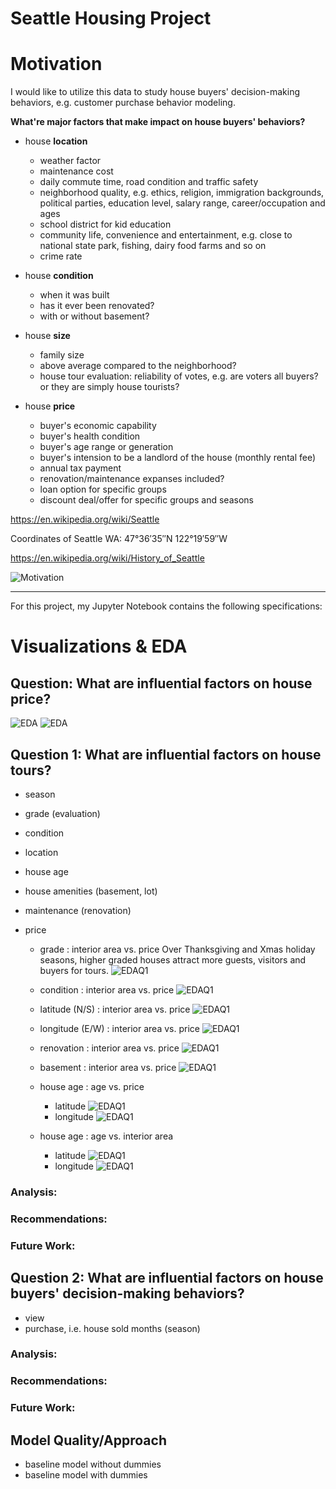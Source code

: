 
# Seattle Housing Project

# Motivation

I would like to utilize this data to study house buyers' decision-making behaviors, e.g. customer purchase behavior modeling. 

**What're major factors that make impact on house buyers' behaviors?**

* house **location**
   * weather factor
   * maintenance cost
   * daily commute time, road condition and traffic safety
   * neighborhood quality, e.g. ethics, religion, immigration backgrounds, political parties, education level, salary range, career/occupation and ages
   * school district for kid education
   * community life, convenience and entertainment, e.g. close to national state park, fishing, dairy food farms and so on
   * crime rate

* house **condition**
   * when it was built
   * has it ever been renovated?
   * with or without basement?

* house **size**
   * family size
   * above average compared to the neighborhood?
   * house tour evaluation: reliability of votes, e.g. are voters all buyers? or they are simply house tourists?

* house **price**
   * buyer's economic capability
   * buyer's health condition
   * buyer's age range or generation
   * buyer's intension to be a landlord of the house (monthly rental fee)
   * annual tax payment
   * renovation/maintenance expanses included?
   * loan option for specific groups
   * discount deal/offer for specific groups and seasons
   
https://en.wikipedia.org/wiki/Seattle

Coordinates of Seattle WA: 47°36′35″N 122°19′59″W

https://en.wikipedia.org/wiki/History_of_Seattle

![Motivation](./image/motivation.png)

---------------------------------------------------------------------------------------------------------------------------------------

For this project, my Jupyter Notebook contains the following specifications:

# Visualizations & EDA

## Question: What are influential factors on house price?

![EDA](./image/mod2_EDA_p1.png)
![EDA](./image/mod2_EDA_p2.png)

## Question 1: What are influential factors on house tours? 
  - season
  - grade (evaluation)
  - condition
  - location
  - house age
  - house amenities (basement, lot)
  - maintenance (renovation)
  - price
  
    * grade : interior area vs. price
    Over Thanksgiving and Xmas holiday seasons, higher graded houses attract more guests, visitors and buyers for tours.
    ![EDAQ1](./image/mod2_EDAQ1-p1.png)
  
    * condition : interior area vs. price
    ![EDAQ1](./image/mod2_EDAQ1-p2.png)
  
    * latitude (N/S) : interior area vs. price 
    ![EDAQ1](./image/mod2_EDAQ1-p3.png)
  
    * longitude (E/W) : interior area vs. price
    ![EDAQ1](./image/mod2_EDAQ1-p4.png)
  
    * renovation : interior area vs. price
    ![EDAQ1](./image/mod2_EDAQ1-p5.png)
  
    * basement : interior area vs. price
    ![EDAQ1](./image/mod2_EDAQ1-p6.png)
  
    * house age : age vs. price
      - latitude
      ![EDAQ1](./image/mod2_EDAQ1-p7.png)
      - longitude
      ![EDAQ1](./image/mod2_EDAQ1-p8.png)
      
    * house age : age vs. interior area
      - latitude
      ![EDAQ1](./image/mod2_EDAQ1-p9.png)
      - longitude
      ![EDAQ1](./image/mod2_EDAQ1-p10.png)
      
### Analysis:

### Recommendations:

### Future Work:
  
## Question 2: What are influential factors on house buyers' decision-making behaviors?
  - view
  - purchase, i.e. house sold months (season)
   
### Analysis:

### Recommendations:

### Future Work:


## Model Quality/Approach

* baseline model without dummies
* baseline model with dummies
